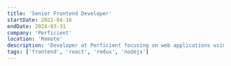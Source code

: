 ```yaml
---
title: 'Senior Frontend Developer'
startDate: 2022-04-16
endDate: 2024-03-31
company: 'Perficient'
location: 'Remote'
description: 'Developer at Perficient focusing on web applications using React, Redux, and Node.js'
tags: ['frontend', 'react', 'redux', 'nodejs']
---
```

